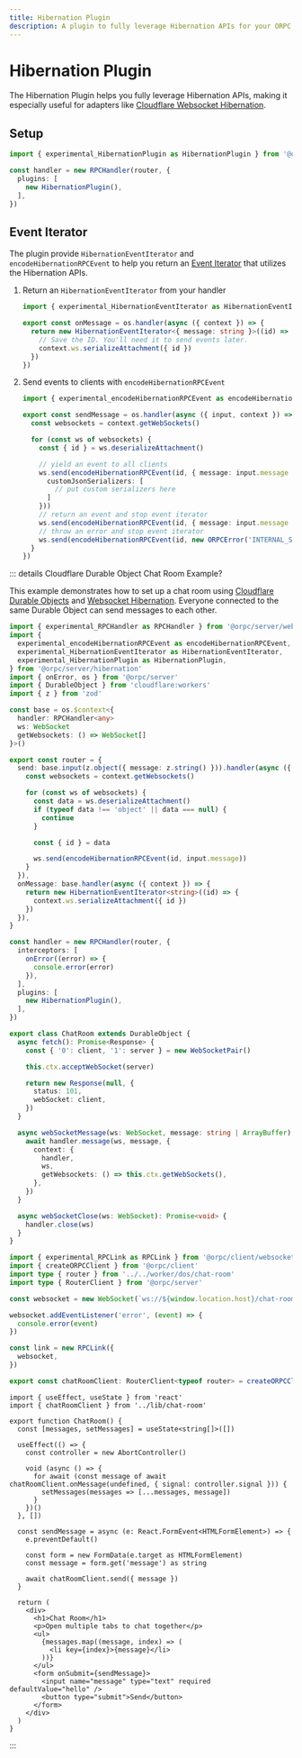 ```yaml
---
title: Hibernation Plugin
description: A plugin to fully leverage Hibernation APIs for your ORPC server.
---
```


# Hibernation Plugin

The Hibernation Plugin helps you fully leverage Hibernation APIs, making it especially useful for adapters like [Cloudflare Websocket Hibernation](https://developers.cloudflare.com/durable-objects/examples/websocket-hibernation-server/).

## Setup

```ts
import { experimental_HibernationPlugin as HibernationPlugin } from '@orpc/server/hibernation'

const handler = new RPCHandler(router, {
  plugins: [
    new HibernationPlugin(),
  ],
})
```

## Event Iterator

The plugin provide `HibernationEventIterator` and `encodeHibernationRPCEvent` to help you return an [Event Iterator](/docs/event-iterator) that utilizes the Hibernation APIs.

1. Return an `HibernationEventIterator` from your handler

   ```ts
   import { experimental_HibernationEventIterator as HibernationEventIterator } from '@orpc/server/hibernation'

   export const onMessage = os.handler(async ({ context }) => {
     return new HibernationEventIterator<{ message: string }>((id) => {
       // Save the ID. You'll need it to send events later.
       context.ws.serializeAttachment({ id })
     })
   })
   ```

2. Send events to clients with `encodeHibernationRPCEvent`

   ```ts
   import { experimental_encodeHibernationRPCEvent as encodeHibernationRPCEvent } from '@orpc/server/hibernation'

   export const sendMessage = os.handler(async ({ input, context }) => {
     const websockets = context.getWebSockets()

     for (const ws of websockets) {
       const { id } = ws.deserializeAttachment()

       // yield an event to all clients
       ws.send(encodeHibernationRPCEvent(id, { message: input.message }, {
         customJsonSerializers: [
           // put custom serializers here
         ]
       }))
       // return an event and stop event iterator
       ws.send(encodeHibernationRPCEvent(id, { message: input.message }, { event: 'done' }))
       // throw an error and stop event iterator
       ws.send(encodeHibernationRPCEvent(id, new ORPCError('INTERNAL_SERVER_ERROR'), { event: 'error' }))
     }
   })
   ```

::: details Cloudflare Durable Object Chat Room Example?

This example demonstrates how to set up a chat room using [Cloudflare Durable Objects](https://developers.cloudflare.com/durable-objects/) and [Websocket Hibernation](https://developers.cloudflare.com/durable-objects/examples/websocket-hibernation-server/). Everyone connected to the same Durable Object can send messages to each other.

```ts [Durable Object]
import { experimental_RPCHandler as RPCHandler } from '@orpc/server/websocket'
import {
  experimental_encodeHibernationRPCEvent as encodeHibernationRPCEvent,
  experimental_HibernationEventIterator as HibernationEventIterator,
  experimental_HibernationPlugin as HibernationPlugin,
} from '@orpc/server/hibernation'
import { onError, os } from '@orpc/server'
import { DurableObject } from 'cloudflare:workers'
import { z } from 'zod'

const base = os.$context<{
  handler: RPCHandler<any>
  ws: WebSocket
  getWebsockets: () => WebSocket[]
}>()

export const router = {
  send: base.input(z.object({ message: z.string() })).handler(async ({ input, context }) => {
    const websockets = context.getWebsockets()

    for (const ws of websockets) {
      const data = ws.deserializeAttachment()
      if (typeof data !== 'object' || data === null) {
        continue
      }

      const { id } = data

      ws.send(encodeHibernationRPCEvent(id, input.message))
    }
  }),
  onMessage: base.handler(async ({ context }) => {
    return new HibernationEventIterator<string>((id) => {
      context.ws.serializeAttachment({ id })
    })
  }),
}

const handler = new RPCHandler(router, {
  interceptors: [
    onError((error) => {
      console.error(error)
    }),
  ],
  plugins: [
    new HibernationPlugin(),
  ],
})

export class ChatRoom extends DurableObject {
  async fetch(): Promise<Response> {
    const { '0': client, '1': server } = new WebSocketPair()

    this.ctx.acceptWebSocket(server)

    return new Response(null, {
      status: 101,
      webSocket: client,
    })
  }

  async webSocketMessage(ws: WebSocket, message: string | ArrayBuffer): Promise<void> {
    await handler.message(ws, message, {
      context: {
        handler,
        ws,
        getWebsockets: () => this.ctx.getWebSockets(),
      },
    })
  }

  async webSocketClose(ws: WebSocket): Promise<void> {
    handler.close(ws)
  }
}
```

```ts [Client]
import { experimental_RPCLink as RPCLink } from '@orpc/client/websocket'
import { createORPCClient } from '@orpc/client'
import type { router } from '../../worker/dos/chat-room'
import type { RouterClient } from '@orpc/server'

const websocket = new WebSocket(`ws://${window.location.host}/chat-room`)

websocket.addEventListener('error', (event) => {
  console.error(event)
})

const link = new RPCLink({
  websocket,
})

export const chatRoomClient: RouterClient<typeof router> = createORPCClient(link)
```

```tsx [Component]
import { useEffect, useState } from 'react'
import { chatRoomClient } from '../lib/chat-room'

export function ChatRoom() {
  const [messages, setMessages] = useState<string[]>([])

  useEffect(() => {
    const controller = new AbortController()

    void (async () => {
      for await (const message of await chatRoomClient.onMessage(undefined, { signal: controller.signal })) {
        setMessages(messages => [...messages, message])
      }
    })()
  }, [])

  const sendMessage = async (e: React.FormEvent<HTMLFormElement>) => {
    e.preventDefault()

    const form = new FormData(e.target as HTMLFormElement)
    const message = form.get('message') as string

    await chatRoomClient.send({ message })
  }

  return (
    <div>
      <h1>Chat Room</h1>
      <p>Open multiple tabs to chat together</p>
      <ul>
        {messages.map((message, index) => (
          <li key={index}>{message}</li>
        ))}
      </ul>
      <form onSubmit={sendMessage}>
        <input name="message" type="text" required defaultValue="hello" />
        <button type="submit">Send</button>
      </form>
    </div>
  )
}
```

:::
